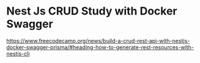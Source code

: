 # Nest Js CRUD Study with Docker Swagger
 https://www.freecodecamp.org/news/build-a-crud-rest-api-with-nestjs-docker-swagger-prisma/#heading-how-to-generate-rest-resources-with-nestjs-cli
